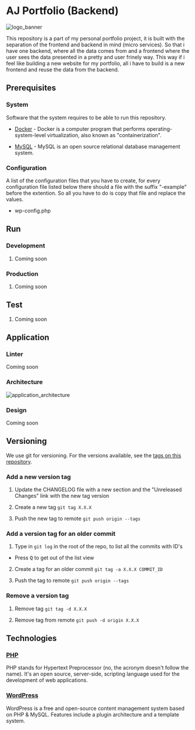 # AJ Portfolio (Backend)

![logo_banner](https://imgur.com/f2beX1w.png)

This repository is a part of my personal portfolio project, it is built with the separation of the frontend and backend in mind (micro services). So that i have one backend, where all the data comes from and a frontend where the user sees the data presented in a pretty and user frinely way. This way if i feel like building a new website for my portfolio, all i have to build is a new frontend and reuse the data from the backend.

## Prerequisites

### System

Software that the system requires to be able to run this repository.

- [Docker](https://www.docker.com/products/docker-desktop) - Docker is a computer program that performs operating-system-level virtualization, also known as "containerization".

- [MySQL](https://www.mysql.com/) - MySQL is an open source relational database management system.

### Configuration

A list of the configuration files that you have to create, for every configuration file listed below there should a file with the suffix "\-example" before the extention. So all you have to do is copy that file and replace the values.

- wp-config.php

## Run

### Development

1. Coming soon

### Production

1. Coming soon

## Test

1. Coming soon

## Application

### Linter

Coming soon

### Architecture

![application_architecture](https://imgur.com/bxhhkqt.png)

### Design

Coming soon

## Versioning

We use git for versioning. For the versions available, see the [tags on this repository](https://github.com/AjUthaya/aj_portfolio-backend-wordpress/tags).

### Add a new version tag

1. Update the CHANGELOG file with a new section and the "Unreleased Changes" link with the new tag version

2. Create a new tag `git tag X.X.X`

3. Push the new tag to remote `git push origin --tags`

### Add a version tag for an older commit

1. Type in `git log` in the root of the repo, to list all the commits with ID's

- Press <kbd>Q</kbd> to get out of the list view

2. Create a tag for an older commit `git tag -a X.X.X COMMIT_ID`

3. Push the tag to remote `git push origin --tags`

### Remove a version tag

1. Remove tag `git tag -d X.X.X`

2. Remove tag from remote `git push -d origin X.X.X`

## Technologies

### [PHP](http://www.php.net/)

PHP stands for Hypertext Preprocessor (no, the acronym doesn't follow the name). It's an open source, server-side, scripting language used for the development of web applications.

### [WordPress](https://wordpress.com/)

WordPress is a free and open-source content management system based on PHP & MySQL. Features include a plugin architecture and a template system.
